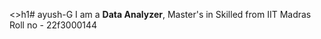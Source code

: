 <>h1# ayush-G</h1>
I am a <b>Data Analyzer</b>, Master's in Skilled from IIT Madras<br>
Roll no - 22f3000144
